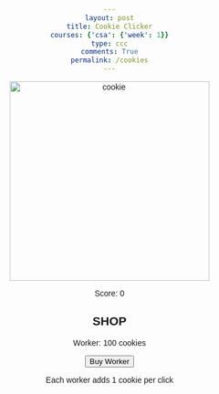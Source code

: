 ```yaml
---
layout: post
title: Cookie Clicker
courses: {'csa': {'week': 1}}
type: ccc
comments: True
permalink: /cookies
---
```

<html lang="en">
<head>
    <meta charset="UTF-8">
    <meta name="viewport" content="width=device-width, initial-scale=1.0">
    <style>
        body {
            text-align: center;
            font-family: Arial, sans-serif;
        }
        img {
            cursor: pointer;
            width: 350px; /* cookie size */
        }
        .shop {
            margin-top: 20px; /* margin between score and shop titlem*/
        }
    </style>
</head>
<body>
    <img id="cookie" src="/CSAstudent_T1/images/cookie.png" alt="cookie"> 
    <!-- referral to my images file with the cookie image -->
    <p>Score: <span id="score">0</span></p> 
    <div class="shop">
        <h2>SHOP</h2>
        <p>Worker: 100 cookies</p> 
        <!-- // price of worker -->
        <button id="buyWorker">Buy Worker</button> 
        <!-- // button for worker purchase -->
        <p>Each worker adds 1 cookie per click</p> 
        <!-- // worker legend -->
    </div>
    <audio id="clickSound" src="/CSAstudent_T1/click.mp3"></audio> 
    <!-- //referring to mp3 file to create clicking noise when cookie is clicked -->
    <script>
        let score = 0; // defining score 
        let cookiesPerClick = 1; // per click one cookie gained in the beginning
        let workers = 0; // starting with no workers purchased
        document.getElementById('cookie').addEventListener('click', () => {
            score += cookiesPerClick; // getting cookie image & listener so when cookie is clicked will add cpc to current score
            document.getElementById('score').innerText = score; // updating score
            document.getElementById('clickSound').play(); //play sound after every click
        });
        document.getElementById('buyWorker').addEventListener('click', () => { // listener to provide worker 
            if (score >= 100) { // ensuring that player has at least 100 cookies
                score -= 100; // subtracts 100 from score after worker purchased
                workers++; //adds worker
                cookiesPerClick = 1 + workers; //updates cpc
                document.getElementById('score').innerText = score; // score update
            }
        });
    </script>
</body>
</html>
